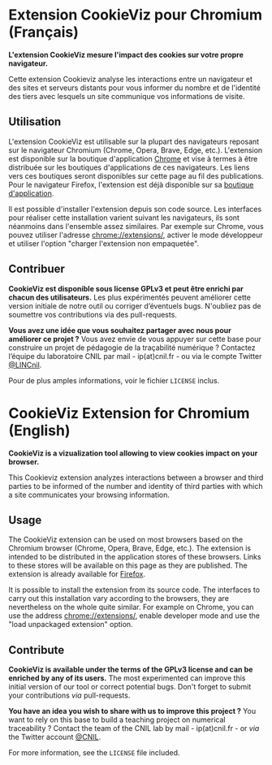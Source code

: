 Extension CookieViz pour Chromium (Français)
===

**L'extension CookieViz mesure l'impact des cookies sur votre propre navigateur.**

Cette extension Cookieviz analyse les interactions entre un navigateur et des sites et serveurs distants pour vous informer du nombre et de l'identité des tiers avec lesquels un site communique vos informations de visite.


## Utilisation

L'extension CookieViz est utilisable sur la plupart des navigateurs reposant sur le navigateur Chromium (Chrome, Opera, Brave, Edge, etc.). L'extension est disponible sur la boutique d'application [Chrome](https://chrome.google.com/webstore/detail/cookieviz-extension/cennahpkibnnoondjanpckloaknjhiid) et vise à termes à être distribuée sur les boutiques d'applications de ces navigateurs. Les liens vers ces boutiques seront disponibles sur cette page au fil des publications. Pour le navigateur Firefox, l'extension est déjà disponible sur sa [boutique d'application](https://addons.mozilla.org/fr/firefox/addon/cookieviz/).

Il est possible d'installer l'extension depuis son code source. Les interfaces pour réaliser cette installation varient suivant les navigateurs, ils sont néanmoins dans l'ensemble assez similaires. Par exemple sur Chrome, vous pouvez utiliser l'adresse [chrome://extensions/](chrome://extensions/), activer le mode développeur et utiliser l'option "charger l'extension non empaquetée". 

## Contribuer

**CookieViz est disponible sous license GPLv3 et peut être enrichi par chacun des utilisateurs.** Les plus expérimentés peuvent améliorer cette version initiale de notre outil ou corriger d’éventuels bugs. N'oubliez pas de soumettre vos contributions via des pull-requests.

**Vous avez une idée que vous souhaitez partager avec nous pour améliorer ce projet ?** Vous avez envie de vous appuyer sur cette base pour construire un projet de pédagogie de la traçabilité numérique ? Contactez l’équipe du laboratoire CNIL par mail - ip(at)cnil.fr - ou via le compte Twitter [@LINCnil](https://twitter.com/LINCnil).

Pour de plus amples informations, voir le fichier ``LICENSE`` inclus.

# CookieViz Extension for Chromium (English)

**CookieViz is a vizualization tool allowing to view cookies impact on your browser.**

This Cookieviz extension analyzes interactions between a browser and third parties to be informed of the number and identity of third parties with which a site communicates your browsing information.

## Usage

The CookieViz extension can be used on most browsers based on the Chromium browser (Chrome, Opera, Brave, Edge, etc.). The extension is intended to be distributed in the application stores of these browsers. Links to these stores will be available on this page as they are published. The extension is already available for [Firefox](https://addons.mozilla.org/fr/firefox/addon/cookieviz/).

It is possible to install the extension from its source code. The interfaces to carry out this installation vary according to the browsers, they are nevertheless on the whole quite similar. For example on Chrome, you can use the address [chrome://extensions/](chrome://extensions/), enable developer mode and use the "load unpackaged extension" option.

## Contribute
**CookieViz is available under the terms of the GPLv3 license and can be enriched by any of its users.** The most experimented can improve this initial version of our tool or correct potential bugs. Don't forget to submit your contributions *via* pull-requests.

**You have an idea you wish to share with us to improve this project ?** You want to rely on this base to build a teaching project on numerical traceability ? Contact the team of the CNIL lab by mail - ip(at)cnil.fr - or *via* the Twitter account [@CNIL](https://twitter.com/CNIL).

For more information, see the `LICENSE` file included.